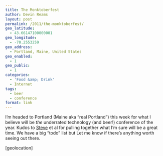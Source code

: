 ```yaml
---
title: The Monktoberfest
author: Devin Reams
layout: post
permalink: /2011/the-monktoberfest/
geo_latitude:
  - 43.66147100000001
geo_longitude:
  - -70.2553259
geo_address:
  - Portland, Maine, United States
geo_enabled:
  - 1
geo_public:
  - 1
categories:
  - 'Food &amp; Drink'
  - Internet
tags:
  - beer
  - conference
format: link
---
```

I&#8217;m headed to Portland (Maine aka &#8220;real Portland&#8221;) this week for what I believe will be *the* underrated technology (and beer!) conference of the year. Kudos to [Steve][1] et al for pulling together what I&#8217;m sure will be a great time. We have a big &#8220;todo&#8221; list but Let me know if there&#8217;s anything worth seeing out there.

[geolocation]

 [1]: http://redmonk.com/sogrady/